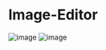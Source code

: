 # Image-Editor
![image](https://user-images.githubusercontent.com/107072477/227762445-7dcf5ca2-f834-4133-aae5-0df1ea26ce90.png)
![image](https://user-images.githubusercontent.com/107072477/227762459-af21f305-25dc-4c5e-82a8-a56c6fe13757.png)
